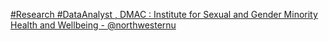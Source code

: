 [#Research #DataAnalyst , DMAC : Institute for Sexual and Gender Minority Health and Wellbeing - @northwesternu](https://qi.tc/qi/113864)